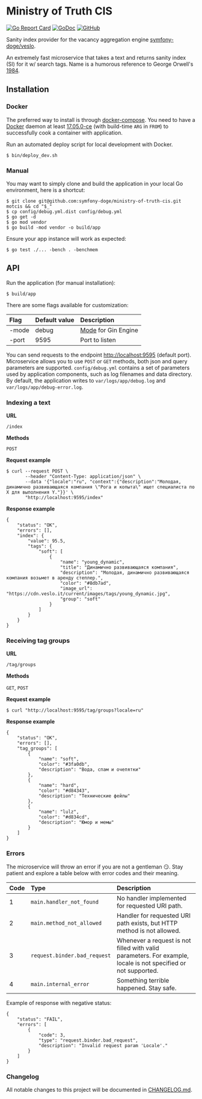 # Ministry of Truth CIS

[![Go Report Card](https://goreportcard.com/badge/github.com/symfony-doge/ministry-of-truth-cis)](https://goreportcard.com/report/github.com/symfony-doge/ministry-of-truth-cis)
[![GoDoc](https://godoc.org/github.com/symfony-doge/ministry-of-truth-cis?status.svg)](https://godoc.org/github.com/symfony-doge/ministry-of-truth-cis)
[![GitHub](https://img.shields.io/github/license/symfony-doge/ministry-of-truth-cis.svg)](LICENSE)

Sanity index provider for the vacancy aggregation engine [symfony-doge/veslo](https://github.com/symfony-doge/veslo).

An extremely fast microservice that takes a text and returns sanity index (SI) for it w/ search tags.
Name is a humorous reference to George Orwell's [1984](https://en.wikipedia.org/wiki/Nineteen_Eighty-Four).

## Installation

### Docker

The preferred way to install is through [docker-compose](https://docs.docker.com/compose).
You need to have a [Docker](https://docs.docker.com/install) daemon at least [17.05.0-ce](https://docs.docker.com/engine/release-notes/#17050-ce) (with build-time `ARG` in `FROM`) to successfully cook a container with application.

Run an automated deploy script for local development with Docker.

```
$ bin/deploy_dev.sh
```

### Manual

You may want to simply clone and build the application in your local Go environment, here is a shortcut:

```
$ git clone git@github.com:symfony-doge/ministry-of-truth-cis.git motcis && cd "$_"
$ cp config/debug.yml.dist config/debug.yml
$ go get -d
$ go mod vendor
$ go build -mod vendor -o build/app
```

Ensure your app instance will work as expected:

```
$ go test ./... -bench . -benchmem
```

## API

Run the application (for manual installation):

```
$ build/app
```

There are some flags available for customization:

| Flag | Default value | Description |
| :--- | :--- | :--- |
| -mode | debug | [Mode](https://github.com/gin-gonic/gin/blob/v1.4.0/mode.go#L15) for Gin Engine |
| -port | 9595 | Port to listen |

You can send requests to the endpoint [http://localhost:9595](http://localhost:9595) (default port).
Microservice allows you to use `POST` or `GET` methods, both json and query parameters are supported.
`config/debug.yml` contains a set of parameters used by application components,
such as log filenames and data directory. By default, the application writes to `var/logs/app/debug.log`
and `var/logs/app/debug-error.log`.

### Indexing a text

**URL**

`/index`

**Methods**

`POST`

**Request example**

```
$ curl --request POST \
       --header "Content-Type: application/json" \
       --data '{"locale":"ru", "context":{"description":"Молодая, динамично развивающаяся компания \"Рога и копыта\" ищет специалиста по X для выполнения Y."}}' \
       "http://localhost:9595/index"
```

**Response example**

```
{
    "status": "OK",
    "errors": [],
    "index": {
        "value": 95.5,
        "tags": {
            "soft": [
                {
                    "name": "young_dynamic",
                    "title": "Динамично развивающаяся компания",
                    "description": "Молодая, динамично развивающаяся компания возьмет в аренду степлер.",
                    "color": "#8db7ad",
                    "image_url": "https://cdn.veslo.it/current/images/tags/young_dynamic.jpg",
                    "group": "soft"
                }
            ]
        }
    }
}
```

### Receiving tag groups

**URL**

`/tag/groups`

**Methods**

`GET`, `POST`

**Request example**

```
$ curl "http://localhost:9595/tag/groups?locale=ru"
```

**Response example**

```
{
    "status": "OK",
    "errors": [],
    "tag_groups": [
        {
            "name": "soft",
            "color": "#3fa0db",
            "description": "Вода, спам и очепятки"
        },
        {
            "name": "hard",
            "color": "#d84343",
            "description": "Технические фейлы"
        },
        {
            "name": "lulz",
            "color": "#d834cd",
            "description": "Юмор и мемы"
        }
    ]
}
```

### Errors

The microservice will throw an error if you are not a gentleman :smirk:.
Stay patient and explore a table below with error codes and their meaning.

| Code | Type | Description |
| :--- | :--- | :--- |
| 1 | `main.handler_not_found` | No handler implemented for requested URI path. |
| 2 | `main.method_not_allowed` | Handler for requested URI path exists, but HTTP method is not allowed. |
| 3 | `request.binder.bad_request` | Whenever a request is not filled with valid parameters. For example, locale is not specified or not supported. |
| 4 | `main.internal_error` | Something terrible happened. Stay safe. |

Example of response with negative status:

```
{
	"status": "FAIL",
	"errors": [
		{
			"code": 3,
			"type": "request.binder.bad_request",
			"description": "Invalid request param 'Locale'."
		}
	]
}
```

### Changelog

All notable changes to this project will be documented in [CHANGELOG.md](CHANGELOG.md).
